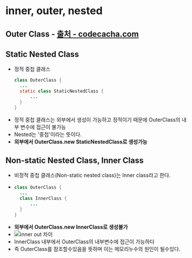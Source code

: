 inner, outer, nested
===

Outer Class - [출처 - codecacha.com](https://codechacha.com/ko/kotlin-nested-classes/)
---


Static Nested Class
---
* 정적 중첩 클래스
  ```Java
  class OuterClass {
    ...
    static class StaticNestedClass {
        ...
    }
  }
  ```
* 정적 중첩 클래스는 외부에서 생성이 가능하고 정적이기 때문에 OuterClass의 내부 변수에 접근이 불가능
* Nested는 '중첩'이라는 뜻이다.
* **외부에서 OuterClass.new StaticNestedClass로 생성가능**


Non-static Nested Class, Inner Class
---
* 비정적 중첩 클래스(Non-static nested class)는 Inner class라고 한다.
* ```java
  class OuterClass {
    ...
    class InnerClass {
        ...
    }
  }
  ```
* **외부에서 OuterClass.new InnerClass로 생성불가**
* ![inner out 차이](https://github.com/sdk0213/Developer-Track/blob/master/안드로이드%20기초/img/innerout.png)
*  InnerClass 내부에서 OuterClass의 내부변수에 접근이 가능하다
  * 즉 OuterClass를 참조할수있음을 뜻하며 이는 메모리누수의 원인이 될수있다.
